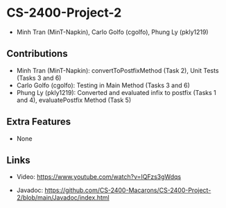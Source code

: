 ﻿# CS-2400-Project-2

- Minh Tran (MinT-Napkin), Carlo Golfo (cgolfo), Phung Ly (pkly1219)

## Contributions

- Minh Tran (MinT-Napkin): convertToPostfixMethod (Task 2), Unit Tests (Tasks 3 and 6)
- Carlo Golfo (cgolfo): Testing in Main Method (Tasks 3 and 6)
- Phung Ly (pkly1219): Converted and evaluated infix to postfix (Tasks 1 and 4), evaluatePostfix Method (Task 5)

## Extra Features
- None

## Links

- Video: https://www.youtube.com/watch?v=IQFzs3gWdqs

- Javadoc: https://github.com/CS-2400-Macarons/CS-2400-Project-2/blob/main/Javadoc/index.html
